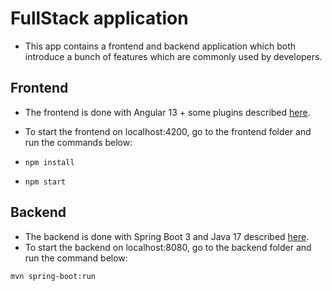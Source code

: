 # FullStack application

- This app contains a frontend and backend application which both introduce a bunch of features which are commonly used by developers.

## Frontend

- The frontend is done with Angular 13 + some plugins described [here](frontend).
- To start the frontend on localhost:4200, go to the frontend folder and run the commands below:

- `npm install`
- `npm start`

## Backend

- The backend is done with Spring Boot 3 and Java 17 described [here](backend).
- To start the backend on localhost:8080, go to the backend folder and run the command below:

`mvn spring-boot:run`